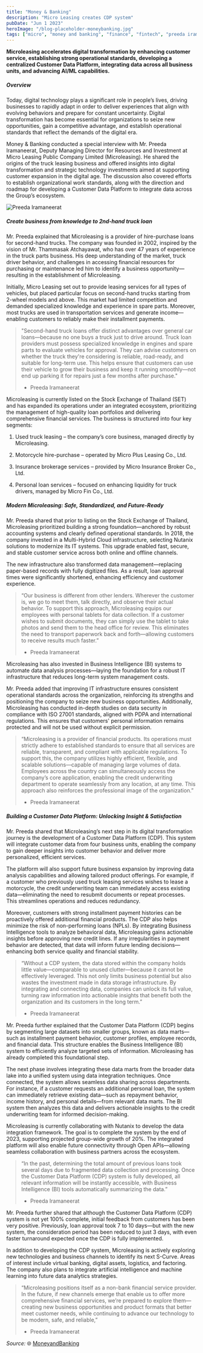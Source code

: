 ```yaml
---
title: "Money & Banking"
description: "Micro Leasing creates CDP system"
pubDate: "Jun 1 2023"
heroImage: "/blog-placeholder-moneybanking.jpg"
tags: ["micro", "money and banking", "finance", "fintech", "preeda iramaneerat", "CDP", "customer data platform"]
---
```


**Microleasing accelerates digital transformation by enhancing customer service, establishing strong operational standards, developing a centralized Customer Data Platform, integrating data across all business units, and advancing AI/ML capabilities.**

##### Overview
Today, digital technology plays a significant role in people’s lives, driving businesses to rapidly adapt in order to deliver experiences that align with evolving behaviors and prepare for constant uncertainty. Digital transformation has become essential for organizations to seize new opportunities, gain a competitive advantage, and establish operational standards that reflect the demands of the digital era.

Money & Banking conducted a special interview with Mr. Preeda Iramaneerat, Deputy Managing Director for Resources and Investment at Micro Leasing Public Company Limited (Microleasing). He shared the origins of the truck leasing business and offered insights into digital transformation and strategic technology investments aimed at supporting customer expansion in the digital age. The discussion also covered efforts to establish organizational work standards, along with the direction and roadmap for developing a Customer Data Platform to integrate data across the Group’s ecosystem.

![Preeda Iramaneerat](./money_banking-pics/preeda_iramaneerat.jpg "Preeda Iramaneerat")

##### Create business from knowledge to 2nd-hand truck loan

Mr. Preeda explained that Microleasing is a provider of hire-purchase loans for second-hand trucks. The company was founded in 2002, inspired by the vision of Mr. Thammasak Atchayawat, who has over 47 years of experience in the truck parts business. His deep understanding of the market, truck driver behavior, and challenges in accessing financial resources for purchasing or maintenance led him to identify a business opportunity—resulting in the establishment of Microleasing.

Initially, Micro Leasing set out to provide leasing services for all types of vehicles, but placed particular focus on second-hand trucks starting from 2-wheel models and above. This market had limited competition and demanded specialized knowledge and experience in spare parts. Moreover, most trucks are used in transportation services and generate income—enabling customers to reliably make their installment payments.

> "Second-hand truck loans offer distinct advantages over general car loans—because no one buys a truck just to drive around. Truck loan providers must possess specialized knowledge in engines and spare parts to evaluate vehicles for approval. They can advise customers on whether the truck they're considering is reliable, road-ready, and suitable for long-term use. This helps ensure that customers can use their vehicle to grow their business and keep it running smoothly—not end up parking it for repairs just a few months after purchase."
> - Preeda Iramaneerat

Microleasing is currently listed on the Stock Exchange of Thailand (SET) and has expanded its operations under an integrated ecosystem, prioritizing the management of high-quality loan portfolios and delivering comprehensive financial services. The business is structured into four key segments:

1. Used truck leasing – the company’s core business, managed directly by Microleasing.

2. Motorcycle hire-purchase – operated by Micro Plus Leasing Co., Ltd.

3. Insurance brokerage services – provided by Micro Insurance Broker Co., Ltd.

4. Personal loan services – focused on enhancing liquidity for truck drivers, managed by Micro Fin Co., Ltd.

##### Modern Microleasing: Safe, Standardized, and Future-Ready

Mr. Preeda shared that prior to listing on the Stock Exchange of Thailand, Microleasing prioritized building a strong foundation—anchored by robust accounting systems and clearly defined operational standards. In 2018, the company invested in a Multi-Hybrid Cloud infrastructure, selecting Nutanix solutions to modernize its IT systems. This upgrade enabled fast, secure, and stable customer service across both online and offline channels.

The new infrastructure also transformed data management—replacing paper-based records with fully digitized files. As a result, loan approval times were significantly shortened, enhancing efficiency and customer experience.

> “Our business is different from other lenders. Wherever the customer is, we go to meet them, talk directly, and observe their actual behavior. To support this approach, Microleasing equips our employees with personal tablets for data collection. If a customer wishes to submit documents, they can simply use the tablet to take photos and send them to the head office for review. This eliminates the need to transport paperwork back and forth—allowing customers to receive results much faster.”
> - Preeda Iramaneerat

Microleasing has also invested in Business Intelligence (BI) systems to automate data analysis processes—laying the foundation for a robust IT infrastructure that reduces long-term system management costs.

Mr. Preeda added that improving IT infrastructure ensures consistent operational standards across the organization, reinforcing its strengths and positioning the company to seize new business opportunities. Additionally, Microleasing has conducted in-depth studies on data security in compliance with ISO 27001 standards, aligned with PDPA and international regulations. This ensures that customers' personal information remains protected and will not be used without explicit permission.

> “Microleasing is a provider of financial products. Its operations must strictly adhere to established standards to ensure that all services are reliable, transparent, and compliant with applicable regulations. To support this, the company utilizes highly efficient, flexible, and scalable solutions—capable of managing large volumes of data. Employees across the country can simultaneously access the company’s core application, enabling the credit underwriting department to operate seamlessly from any location, at any time. This approach also reinforces the professional image of the organization.”
> - Preeda Iramaneerat

##### Building a Customer Data Platform: Unlocking Insight & Satisfaction

Mr. Preeda shared that Microleasing’s next step in its digital transformation journey is the development of a Customer Data Platform (CDP). This system will integrate customer data from four business units, enabling the company to gain deeper insights into customer behavior and deliver more personalized, efficient services.

The platform will also support future business expansion by improving data analysis capabilities and allowing tailored product offerings. For example, if a customer who previously used truck leasing services wishes to lease a motorcycle, the credit underwriting team can immediately access existing data—eliminating the need to resubmit documents or repeat processes. This streamlines operations and reduces redundancy.

Moreover, customers with strong installment payment histories can be proactively offered additional financial products. The CDP also helps minimize the risk of non-performing loans (NPLs). By integrating Business Intelligence tools to analyze behavioral data, Microleasing gains actionable insights before approving new credit lines. If any irregularities in payment behavior are detected, that data will inform future lending decisions—enhancing both service quality and financial stability.

> “Without a CDP system, the data stored within the company holds little value—comparable to unused clutter—because it cannot be effectively leveraged. This not only limits business potential but also wastes the investment made in data storage infrastructure. By integrating and connecting data, companies can unlock its full value, turning raw information into actionable insights that benefit both the organization and its customers in the long term.”
> - Preeda Iramaneerat

Mr. Preeda further explained that the Customer Data Platform (CDP) begins by segmenting large datasets into smaller groups, known as data marts—such as installment payment behavior, customer profiles, employee records, and financial data. This structure enables the Business Intelligence (BI) system to efficiently analyze targeted sets of information. Microleasing has already completed this foundational step.

The next phase involves integrating these data marts from the broader data lake into a unified system using data integration techniques. Once connected, the system allows seamless data sharing across departments. For instance, if a customer requests an additional personal loan, the system can immediately retrieve existing data—such as repayment behavior, income history, and personal details—from relevant data marts. The BI system then analyzes this data and delivers actionable insights to the credit underwriting team for informed decision-making.

Microleasing is currently collaborating with Nutanix to develop the data integration framework. The goal is to complete the system by the end of 2023, supporting projected group-wide growth of 20%. The integrated platform will also enable future connectivity through Open APIs—allowing seamless collaboration with business partners across the ecosystem.

> “In the past, determining the total amount of previous loans took several days due to fragmented data collection and processing. Once the Customer Data Platform (CDP) system is fully developed, all relevant information will be instantly accessible, with Business Intelligence (BI) tools automatically summarizing the data.”
> - Preeda Iramaneerat

Mr. Preeda further shared that although the Customer Data Platform (CDP) system is not yet 100% complete, initial feedback from customers has been very positive. Previously, loan approval took 7 to 10 days—but with the new system, the consideration period has been reduced to just 3 days, with even faster turnaround expected once the CDP is fully implemented.

In addition to developing the CDP system, Microleasing is actively exploring new technologies and business channels to identify its next S-Curve. Areas of interest include virtual banking, digital assets, logistics, and factoring. The company also plans to integrate artificial intelligence and machine learning into future data analytics strategies.

> “Microleasing positions itself as a non-bank financial service provider. In the future, if new channels emerge that enable us to offer more comprehensive financial services, we’re prepared to explore them—creating new business opportunities and product formats that better meet customer needs, while continuing to advance our technology to be modern, safe, and reliable,” 
> - Preeda Iramaneerat

_Source:_ 🌐 [MoneyandBanking](https://en.moneyandbanking.co.th/2023/29557/)
